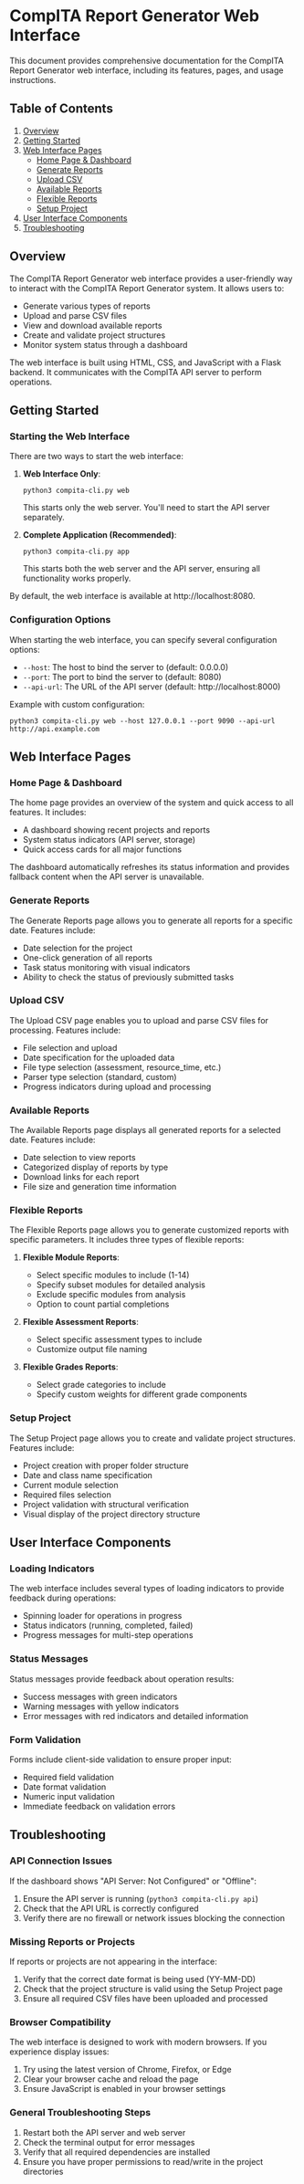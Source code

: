 # CompITA Report Generator Web Interface

This document provides comprehensive documentation for the CompITA Report Generator web interface, including its features, pages, and usage instructions.

## Table of Contents

1. [Overview](#overview)
2. [Getting Started](#getting-started)
3. [Web Interface Pages](#web-interface-pages)
   - [Home Page & Dashboard](#home-page--dashboard)
   - [Generate Reports](#generate-reports)
   - [Upload CSV](#upload-csv)
   - [Available Reports](#available-reports)
   - [Flexible Reports](#flexible-reports)
   - [Setup Project](#setup-project)
4. [User Interface Components](#user-interface-components)
5. [Troubleshooting](#troubleshooting)

## Overview

The CompITA Report Generator web interface provides a user-friendly way to interact with the CompITA Report Generator system. It allows users to:

- Generate various types of reports
- Upload and parse CSV files
- View and download available reports
- Create and validate project structures
- Monitor system status through a dashboard

The web interface is built using HTML, CSS, and JavaScript with a Flask backend. It communicates with the CompITA API server to perform operations.

## Getting Started

### Starting the Web Interface

There are two ways to start the web interface:

1. **Web Interface Only**:
   ```
   python3 compita-cli.py web
   ```
   This starts only the web server. You'll need to start the API server separately.

2. **Complete Application (Recommended)**:
   ```
   python3 compita-cli.py app
   ```
   This starts both the web server and the API server, ensuring all functionality works properly.

By default, the web interface is available at http://localhost:8080.

### Configuration Options

When starting the web interface, you can specify several configuration options:

- `--host`: The host to bind the server to (default: 0.0.0.0)
- `--port`: The port to bind the server to (default: 8080)
- `--api-url`: The URL of the API server (default: http://localhost:8000)

Example with custom configuration:
```
python3 compita-cli.py web --host 127.0.0.1 --port 9090 --api-url http://api.example.com
```

## Web Interface Pages

### Home Page & Dashboard

The home page provides an overview of the system and quick access to all features. It includes:

- A dashboard showing recent projects and reports
- System status indicators (API server, storage)
- Quick access cards for all major functions

The dashboard automatically refreshes its status information and provides fallback content when the API server is unavailable.

### Generate Reports

The Generate Reports page allows you to generate all reports for a specific date. Features include:

- Date selection for the project
- One-click generation of all reports
- Task status monitoring with visual indicators
- Ability to check the status of previously submitted tasks

### Upload CSV

The Upload CSV page enables you to upload and parse CSV files for processing. Features include:

- File selection and upload
- Date specification for the uploaded data
- File type selection (assessment, resource_time, etc.)
- Parser type selection (standard, custom)
- Progress indicators during upload and processing

### Available Reports

The Available Reports page displays all generated reports for a selected date. Features include:

- Date selection to view reports
- Categorized display of reports by type
- Download links for each report
- File size and generation time information

### Flexible Reports

The Flexible Reports page allows you to generate customized reports with specific parameters. It includes three types of flexible reports:

1. **Flexible Module Reports**:
   - Select specific modules to include (1-14)
   - Specify subset modules for detailed analysis
   - Exclude specific modules from analysis
   - Option to count partial completions

2. **Flexible Assessment Reports**:
   - Select specific assessment types to include
   - Customize output file naming

3. **Flexible Grades Reports**:
   - Select grade categories to include
   - Specify custom weights for different grade components

### Setup Project

The Setup Project page allows you to create and validate project structures. Features include:

- Project creation with proper folder structure
- Date and class name specification
- Current module selection
- Required files selection
- Project validation with structural verification
- Visual display of the project directory structure

## User Interface Components

### Loading Indicators

The web interface includes several types of loading indicators to provide feedback during operations:

- Spinning loader for operations in progress
- Status indicators (running, completed, failed)
- Progress messages for multi-step operations

### Status Messages

Status messages provide feedback about operation results:

- Success messages with green indicators
- Warning messages with yellow indicators
- Error messages with red indicators and detailed information

### Form Validation

Forms include client-side validation to ensure proper input:

- Required field validation
- Date format validation
- Numeric input validation
- Immediate feedback on validation errors

## Troubleshooting

### API Connection Issues

If the dashboard shows "API Server: Not Configured" or "Offline":

1. Ensure the API server is running (`python3 compita-cli.py api`)
2. Check that the API URL is correctly configured
3. Verify there are no firewall or network issues blocking the connection

### Missing Reports or Projects

If reports or projects are not appearing in the interface:

1. Verify that the correct date format is being used (YY-MM-DD)
2. Check that the project structure is valid using the Setup Project page
3. Ensure all required CSV files have been uploaded and processed

### Browser Compatibility

The web interface is designed to work with modern browsers. If you experience display issues:

1. Try using the latest version of Chrome, Firefox, or Edge
2. Clear your browser cache and reload the page
3. Ensure JavaScript is enabled in your browser settings

### General Troubleshooting Steps

1. Restart both the API server and web server
2. Check the terminal output for error messages
3. Verify that all required dependencies are installed
4. Ensure you have proper permissions to read/write in the project directories
